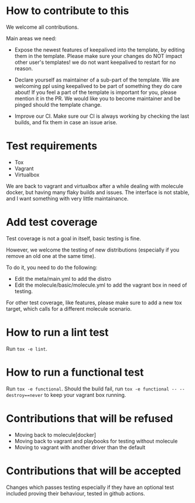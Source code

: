 # How to contribute to this

We welcome all contributions.

Main areas we need:
- Expose the newest features of keepalived into the template, by editing them in the template.
  Please make sure your changes do NOT impact other user's templates!
  we do not want keepalived to restart for no reason.

- Declare yourself as maintainer of a sub-part of the template.
  We are welcoming ppl using keepalived to be part of something they do care about!
  If you feel a part of the template is important for you, please mention it in the PR. We would like you to become maintainer and be pinged should the template change. 

- Improve our CI.
  Make sure our CI is always working by checking the last builds, and fix them in case an issue arise.

# Test requirements

- Tox
- Vagrant
- Virtualbox

We are back to vagrant and virtualbox after a while dealing with molecule docker,
but having many flaky builds and issues.
The interface is not stable, and I want something with very little maintainance.

# Add test coverage

Test coverage is not a goal in itself, basic testing is fine.

However, we welcome the testing of new distributions (especially if you remove an old one at the same time).

To do it, you need to do the following:
- Edit the meta/main.yml to add the distro
- Edit the molecule/basic/molecule.yml to add the vagrant box in need of testing.

For other test coverage, like features, please make sure to add a new tox target,
which calls for a different molecule scenario.

# How to run a lint test

Run `tox -e lint`.

# How to run a functional test

Run `tox -e functional`.
Should the build fail, run `tox -e functional -- --destroy==never` to keep your vagrant box running.

# Contributions that will be refused

- Moving back to molecule[docker]
- Moving back to vagrant and playbooks for testing without molecule
- Moving to vagrant with another driver than the default

# Contributions that will be accepted

Changes which passes testing especially if they have an optional test included proving their behaviour, tested in github actions.
